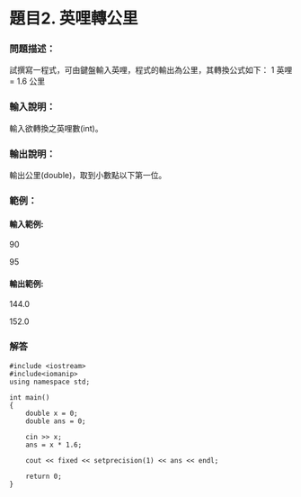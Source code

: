 # 題目2. 英哩轉公里
### 問題描述：
試撰寫一程式，可由鍵盤輸入英哩，程式的輸出為公里，其轉換公式如下：
1 英哩= 1.6 公里

### 輸入說明：
輸入欲轉換之英哩數(int)。

### 輸出說明：
輸出公里(double)，取到小數點以下第一位。

### 範例：
#### 輸入範例:
90

95

#### 輸出範例:
144.0

152.0

### 解答
```
#include <iostream>
#include<iomanip>
using namespace std;

int main()
{
    double x = 0;
    double ans = 0;

    cin >> x;
    ans = x * 1.6;

    cout << fixed << setprecision(1) << ans << endl;

    return 0;
}
```
